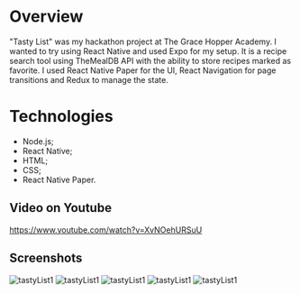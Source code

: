 # Overview
"Tasty List" was my hackathon project at The Grace Hopper Academy. I wanted to try using React Native and used Expo for my setup. It is a recipe search tool using TheMealDB API with the ability to store recipes marked as favorite. I used React Native Paper for the UI, React Navigation for page transitions and Redux to manage the state.

# Technologies

- Node.js;
- React Native;
- HTML;
- CSS;
- React Native Paper.

## Video on Youtube
https://www.youtube.com/watch?v=XvNOehURSuU

## Screenshots
![tastyList1](https://raw.githubusercontent.com/vanderwooodsen/React-Native-Recipes/master/screenshots/tl1.png)
![tastyList1](https://raw.githubusercontent.com/vanderwooodsen/React-Native-Recipes/master/screenshots/tl2.png)
![tastyList1](https://raw.githubusercontent.com/vanderwooodsen/React-Native-Recipes/master/screenshots/tl3.png)
![tastyList1](https://raw.githubusercontent.com/vanderwooodsen/React-Native-Recipes/master/screenshots/tl4.png)
![tastyList1](https://raw.githubusercontent.com/vanderwooodsen/React-Native-Recipes/master/screenshots/tl5.png)
